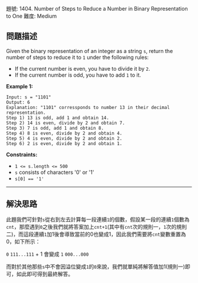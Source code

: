 題號: 1404. Number of Steps to Reduce a Number in Binary Representation to One
難度: Medium

## 問題描述

Given the binary representation of an integer as a string `s`, return the number of steps to reduce it to `1` under the following rules:

- If the current number is even, you have to divide it by `2`.
- If the current number is odd, you have to add `1` to it.

**Example 1:**
```
Input: s = "1101"
Output: 6
Explanation: "1101" corressponds to number 13 in their decimal representation.
Step 1) 13 is odd, add 1 and obtain 14. 
Step 2) 14 is even, divide by 2 and obtain 7.
Step 3) 7 is odd, add 1 and obtain 8.
Step 4) 8 is even, divide by 2 and obtain 4.  
Step 5) 4 is even, divide by 2 and obtain 2. 
Step 6) 2 is even, divide by 2 and obtain 1.  
```


**Constraints:**

- `1 <= s.length <= 500`
- `s` consists of characters '0' or '1'
- `s[0] == '1'`

---
## 解決思路

此題我們可針對`s`從右到左去計算每一段連續`1`的個數，假設某一段的連續`1`個數為`cnt`，那麼遇到`0`之後我們就將答案加上`cnt+1`(其中有`cnt`次的規則一，`1`次的規則二)，而這段連續`1`加1後會導致當前的0也變成1，因此我們需要將`cnt`變數重置為0，如下所示：

`0` `111...111` + 1
會變成
`1` `000...000`

而對於其他那些`s`中不會因溢位變成`1`的`0`來說，我們就單純將解答值加1(規則一)即可，如此即可得到最終解答。
